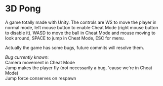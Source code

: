# 3D Pong


A game totally made with Unity.
The controls are WS to move the player in normal mode, left mouse button to enable Cheat Mode (right mouse button to disable it), WASD to move the ball in Cheat Mode and mouse moving to look around, SPACE to jump in Cheat Mode, ESC for menu.

Actually the game has some bugs, future commits will resolve them.


_Bug currently known_:  
      Camera movement in Cheat Mode  
      Jump makes the player fly (not necessarily a bug, 'cause we're in Cheat Mode)  
      Jump force conserves on respawn  
